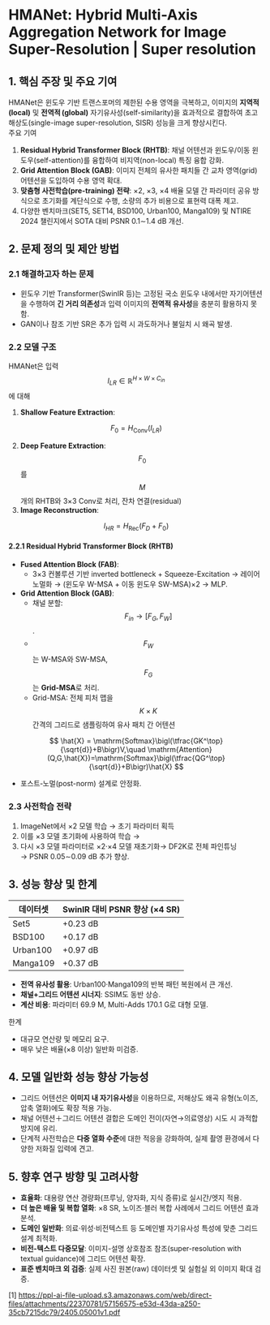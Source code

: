 # HMANet: Hybrid Multi-Axis Aggregation Network for Image Super-Resolution | Super resolution

## 1. 핵심 주장 및 주요 기여  
HMANet은 윈도우 기반 트랜스포머의 제한된 수용 영역을 극복하고, 이미지의 **지역적 (local)** 및 **전역적 (global)** 자기유사성(self-similarity)을 효과적으로 결합하여 초고해상도(single-image super-resolution, SISR) 성능을 크게 향상시킨다.  
주요 기여  
1. **Residual Hybrid Transformer Block (RHTB)**: 채널 어텐션과 윈도우/이동 윈도우(self-attention)를 융합하여 비지역(non-local) 특징 융합 강화.  
2. **Grid Attention Block (GAB)**: 이미지 전체의 유사한 패치들 간 교차 영역(grid) 어텐션을 도입하여 수용 영역 확대.  
3. **맞춤형 사전학습(pre-training) 전략**: ×2, ×3, ×4 배율 모델 간 파라미터 공유 방식으로 초기화를 계단식으로 수행, 소량의 추가 비용으로 표현력 대폭 제고.  
4. 다양한 벤치마크(SET5, SET14, BSD100, Urban100, Manga109) 및 NTIRE 2024 챌린지에서 SOTA 대비 PSNR 0.1∼1.4 dB 개선.

## 2. 문제 정의 및 제안 방법  
### 2.1 해결하고자 하는 문제  
- 윈도우 기반 Transformer(SwinIR 등)는 고정된 국소 윈도우 내에서만 자기어텐션을 수행하여 **긴 거리 의존성**과 입력 이미지의 **전역적 유사성**을 충분히 활용하지 못함.  
- GAN이나 참조 기반 SR은 추가 입력 시 과도하거나 불일치 시 왜곡 발생.

### 2.2 모델 구조  
HMANet은 입력 $$I_{LR}\in\mathbb{R}^{H\times W\times C_{in}}$$에 대해  
1. **Shallow Feature Extraction**:  

$$
F_0 = H_{\text{Conv}}(I_{LR})
$$

2. **Deep Feature Extraction**:  
   $$F_0$$를 $$M$$개의 RHTB와 3×3 Conv로 처리, 잔차 연결(residual)  
3. **Image Reconstruction**:  

$$
     I_{HR} = H_{\text{Rec}}(F_D + F_0)
$$

#### 2.2.1 Residual Hybrid Transformer Block (RHTB)  
- **Fused Attention Block (FAB)**:  
  - 3×3 컨볼루션 기반 inverted bottleneck + Squeeze-Excitation → 레이어 노멀화 → (윈도우 W-MSA + 이동 윈도우 SW-MSA)×2 → MLP.  
- **Grid Attention Block (GAB)**:  
  - 채널 분할: $$F_{in}\to [F_G,F_W]$$.  
  - $$F_W$$는 W-MSA와 SW-MSA, $$F_G$$는 **Grid-MSA**로 처리.  
  - Grid-MSA: 전체 피처 맵을 $$K\times K$$ 간격의 그리드로 샘플링하여 유사 패치 간 어텐션  
  
$$
    \hat{X} = \mathrm{Softmax}\bigl(\tfrac{GK^\top}{\sqrt{d}}+B\bigr)V,\quad
    \mathrm{Attention}(Q,G,\hat{X})=\mathrm{Softmax}\bigl(\tfrac{QG^\top}{\sqrt{d}}+B\bigr)\hat{X}
$$

  - 포스트‐노멀(post-norm) 설계로 안정화.

### 2.3 사전학습 전략  
1. ImageNet에서 ×2 모델 학습 → 초기 파라미터 획득  
2. 이를 ×3 모델 초기화에 사용하여 학습 →  
3. 다시 ×3 모델 파라미터로 ×2·×4 모델 재초기화→ DF2K로 전체 파인튜닝  
→ PSNR 0.05∼0.09 dB 추가 향상.

## 3. 성능 향상 및 한계  
| 데이터셋   | SwinIR 대비 PSNR 향상 (×4 SR) |
|------------|------------------------------|
| Set5       | +0.23 dB                    |
| BSD100     | +0.17 dB                    |
| Urban100   | +0.97 dB                    |
| Manga109   | +0.37 dB                    |

- **전역 유사성 활용**: Urban100·Manga109의 반복 패턴 복원에서 큰 개선.  
- **채널+그리드 어텐션 시너지**: SSIM도 동반 상승.  
- **계산 비용**: 파라미터 69.9 M, Multi-Adds 170.1 G로 대형 모델.  

한계  
- 대규모 연산량 및 메모리 요구.  
- 매우 낮은 배율(×8 이상) 일반화 미검증.  

## 4. 모델 일반화 성능 향상 가능성  
- 그리드 어텐션은 **이미지 내 자기유사성**을 이용하므로, 저해상도 왜곡 유형(노이즈, 압축 열화)에도 확장 적용 가능.  
- 채널 어텐션＋그리드 어텐션 결합은 도메인 전이(자연→의료영상) 시도 시 과적합 방지에 유리.  
- 단계적 사전학습은 **다중 열화 수준**에 대한 적응을 강화하여, 실제 촬영 환경에서 다양한 저화질 입력에 견고.

## 5. 향후 연구 방향 및 고려사항  
- **효율화**: 대용량 연산 경량화(프루닝, 양자화, 지식 증류)로 실시간/엣지 적용.  
- **더 높은 배율 및 복합 열화**: ×8 SR, 노이즈·블러 복합 사례에서 그리드 어텐션 효과 분석.  
- **도메인 일반화**: 의료·위성·비전텍스트 등 도메인별 자기유사성 특성에 맞춘 그리드 설계 최적화.  
- **비전-텍스트 다중모달**: 이미지-설명 상호참조 참조(super-resolution with textual guidance)에 그리드 어텐션 확장.  
- **표준 벤치마크 외 검증**: 실제 사진 원본(raw) 데이터셋 및 실험실 외 이미지 확대 검증.

[1] https://ppl-ai-file-upload.s3.amazonaws.com/web/direct-files/attachments/22370781/57156575-e53d-43da-a250-35cb7215dc79/2405.05001v1.pdf
